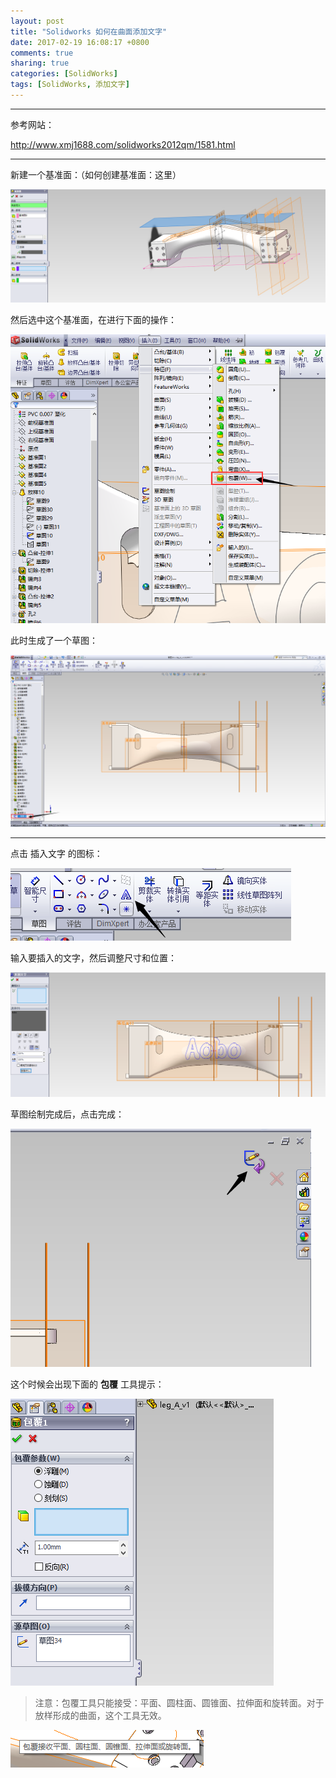 ```yaml
---
layout: post
title: "Solidworks 如何在曲面添加文字"
date: 2017-02-19 16:08:17 +0800
comments: true
sharing: true
categories: [SolidWorks]
tags: [SolidWorks, 添加文字]
---
```



----------

参考网站：

http://www.xmj1688.com/solidworks2012qm/1581.html


----------

新建一个基准面：（如何创建基准面：这里）

![Alt text](/images/2017-2-19-SolidWorks-how-to-add-text-to-a-surface/1487305868464.png)


然后选中这个基准面，在进行下面的操作：

![Alt text](/images/2017-2-19-SolidWorks-how-to-add-text-to-a-surface/1487305437670.png)


此时生成了一个草图：

![Alt text](/images/2017-2-19-SolidWorks-how-to-add-text-to-a-surface/1487305985643.png)


----------

点击 插入文字 的图标：

![Alt text](/images/2017-2-19-SolidWorks-how-to-add-text-to-a-surface/1487306013079.png)


输入要插入的文字，然后调整尺寸和位置：

![Alt text](/images/2017-2-19-SolidWorks-how-to-add-text-to-a-surface/1487306102092.png)

草图绘制完成后，点击完成：

![Alt text](/images/2017-2-19-SolidWorks-how-to-add-text-to-a-surface/1487306136366.png)

这个时候会出现下面的 **包覆** 工具提示：

![Alt text](/images/2017-2-19-SolidWorks-how-to-add-text-to-a-surface/1487306174421.png)

> 注意：包覆工具只能接受：平面、圆柱面、圆锥面、拉伸面和旋转面。对于放样形成的曲面，这个工具无效。

![Alt text](/images/2017-2-19-SolidWorks-how-to-add-text-to-a-surface/1487307109618.png)
